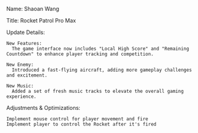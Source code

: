 
Name: Shaoan Wang

Title: Rocket Patrol Pro Max


Update Details:

    New Features:
      The game interface now includes "Local High Score" and "Remaining Countdown" to enhance player tracking and competition.
  
    New Enemy:
      Introduced a fast-flying aircraft, adding more gameplay challenges and excitement.
  
    New Music:
      Added a set of fresh music tracks to elevate the overall gaming experience.
    
Adjustments & Optimizations:

    Implement mouse control for player movement and fire  
    Implement player to control the Rocket after it's fired 

